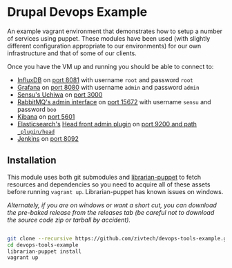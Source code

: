 # Drupal Devops Example

An example vagrant environment that demonstrates how to setup a number of services
using puppet. These modules have been used (with slightly different configuration
appropriate to our environments) for our own infrastructure and that of some of our
clients.

Once you have the VM up and running you should be able to connect to:

  - [InfluxDB](https://influxdb.com/) on [port 8081](http://33.33.33.45:8083/) with username `root` and password `root`
  - [Grafana](http://grafana.org/) on [port 8080](http://33.33.33.45:8080/) with username `admin` and password `admin`
  - [Sensu's Uchiwa](https://uchiwa.io/) on [port 3000](http://33.33.33.45:3000)
  - [RabbitMQ's admin interface](https://www.rabbitmq.com/) on [port 15672](http://33.33.33.45:15672) with username `sensu` and password `boo` 
  - [Kibana](https://www.elastic.co/products/kibana) on [port 5601](http://33.33.33.45:5601/)
  - [Elasticsearch's](https://www.elastic.co/products/elasticsearch) [Head front admin plugin](http://mobz.github.io/elasticsearch-head/) on [port 9200 and path `_plugin/head`](http://33.33.33.45:9200/_plugin/head/)
  - [Jenkins](http://jenkinsci.org/) on [port 8092](http://33.33.33.45:8092)

## Installation

This module uses both git submodules and [librarian-puppet](https://github.com/rodjek/librarian-puppet)
to fetch resources and dependencies so you need to acquire all of these assets before running `vagrant up`. Librarian-puppet has known issues
on windows.

*Alternately, if you are on windows or want a short cut, you can download the pre-baked release from the releases tab (be careful not to
download the source code zip or tarball by accident).*

````bash

git clone --recursive https://github.com/zivtech/devops-tools-example.git
cd devops-tools-example
librarian-puppet install
vagrant up
````
